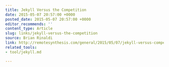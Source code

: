 ```yaml
---
title: Jekyll Versus the Competition
date: 2015-05-07 20:57:00 +0000
posted_date: 2015-05-07 20:57:00 +0000
editor_recommends: ''
content_type: Article
slug: links/jekyll-versus-the-competition
source: Brian Rinaldi
link: http://remotesynthesis.com/general/2015/05/07/jekyll-versus-competition/
related_tools:
- tool/jekyll.md

---
```

